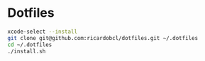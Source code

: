 # Dotfiles

```bash
xcode-select --install
git clone git@github.com:ricardobcl/dotfiles.git ~/.dotfiles
cd ~/.dotfiles
./install.sh
```
